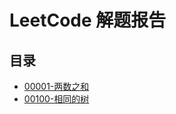 # LeetCode 解题报告
## 目录

- [00001-两数之和](/src/main/java/com/jsgygujun/code/_00001/README.md)
- [00100-相同的树](/src/main/java/com/jsgygujun/code/_00100/README.md)